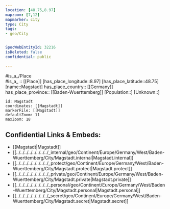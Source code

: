 ```yaml
---
location: [48.75,8.97] 
mapzoom: [7,12] 
mapmarker: city 
type: City
tags:
- geo/City


SpocWebEntityId: 32216
isDeleted: false
confidential: public

---
```

#is_a_/Place  
#is_a_ :: [[Place]] 
[has_place_longitude::8.97] 
[has_place_latitude::48.75] 
[name::Magstadt] 
has_place_country:: [[Germany]]  
has_place_province:: [[Baden-Wuerttemberg]] 
[Population::] 
[Unknown::] 


```leaflet
id: Magstadt
coordinates: [[Magstadt]] 
markerFile: [[Magstadt]] 
defaultZoom: 11 
maxZoom: 18
```


## Confidential Links & Embeds: 
- [[Magstadt|Magstadt]]  
- [[../../../../../../../../_internal/geo/Continent/Europe/Germany/West/Baden-Wuerttemberg/City/Magstadt.internal|Magstadt.internal]] 
- [[../../../../../../../../_protect/geo/Continent/Europe/Germany/West/Baden-Wuerttemberg/City/Magstadt.protect|Magstadt.protect]] 
- [[../../../../../../../../_private/geo/Continent/Europe/Germany/West/Baden-Wuerttemberg/City/Magstadt.private|Magstadt.private]] 
- [[../../../../../../../../_personal/geo/Continent/Europe/Germany/West/Baden-Wuerttemberg/City/Magstadt.personal|Magstadt.personal]] 
- [[../../../../../../../../_secret/geo/Continent/Europe/Germany/West/Baden-Wuerttemberg/City/Magstadt.secret|Magstadt.secret]] 
